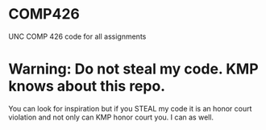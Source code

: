 # COMP426
UNC COMP 426 code for all assignments

# Warning: Do not steal my code. KMP knows about this repo.
You can look for inspiration but if you STEAL my code it is an honor court violation and not only can KMP honor court you. I can as well.
